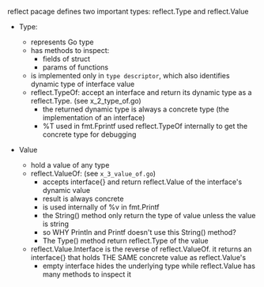 reflect pacage defines two important types: reflect.Type and reflect.Value

- Type:
  - represents Go type
  - has methods to inspect:
    - fields of struct
    - params of functions
  - is implemented only in `type descriptor`, which also identifies dynamic type of interface value
  - reflect.TypeOf: accept an interface and return its dynamic type as a reflect.Type. (see x_2_type_of.go)
    - the returned dynamic type is always a concrete type (the implementation of an interface)
    - %T used in fmt.Fprintf used reflect.TypeOf internally to get the concrete type for debugging

- Value
  - hold a value of any type
  - reflect.ValueOf: (see `x_3_value_of.go`)
    - accepts interface{} and return reflect.Value of the interface's dynamic value
    - result is always concrete
    - is used internally of %v in fmt.Printf
    - the String() method only return the type of value unless the value is string
     * so WHY Println and Printf doesn't use this String() method?
    - The Type() method return reflect.Type of the value
  - reflect.Value.Interface is the reverse of reflect.ValueOf. it returns an interface{} that holds THE SAME concrete value as reflect.Value's
    - empty interface hides the underlying type while reflect.Value has many methods to inspect it